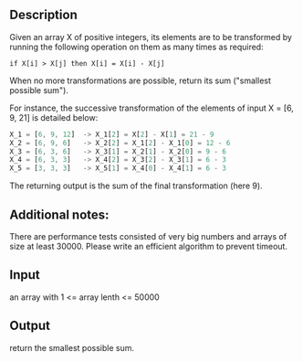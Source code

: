 ## Description

Given an array X of positive integers, its elements are to be transformed by running the following operation on them as many times as required:

`if X[i] > X[j] then X[i] = X[i] - X[j]`

When no more transformations are possible, return its sum ("smallest possible sum").

For instance, the successive transformation of the elements of input X = [6, 9, 21] is detailed below:

```js
X_1 = [6, 9, 12]  -> X_1[2] = X[2] - X[1] = 21 - 9
X_2 = [6, 9, 6]   -> X_2[2] = X_1[2] - X_1[0] = 12 - 6
X_3 = [6, 3, 6]   -> X_3[1] = X_2[1] - X_2[0] = 9 - 6
X_4 = [6, 3, 3]   -> X_4[2] = X_3[2] - X_3[1] = 6 - 3
X_5 = [3, 3, 3]   -> X_5[1] = X_4[0] - X_4[1] = 6 - 3
```

The returning output is the sum of the final transformation (here 9).

## Additional notes:

There are performance tests consisted of very big numbers and arrays of size at least 30000. Please write an efficient algorithm to prevent timeout.

## Input

an array with 1 <= array lenth <= 50000

## Output

return the smallest possible sum.
